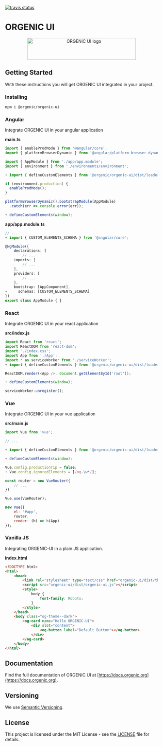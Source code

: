 [![travis status](https://travis-ci.com/orgenic/orgenic-ui.svg?branch=master)](https://travis-ci.com/orgenic/orgenic-ui)

# ORGENIC UI

<div style="text-align: center">
  <a href="https://orgenic.org/">
    <img src="https://orgenic.org/ui/assets/img/orgenic-ui-logo@2x.png" alt="ORGENIC UI logo" width="358" height="72">
  </a>
</div>

## Getting Started

With these instructions you will get ORGENIC UI integrated in your project.

### Installing

```bash
npm i @orgenic/orgenic-ui
```

### Angular
Integrate ORGENIC UI in your angular application

**main.ts**

```typescript
import { enableProdMode } from '@angular/core';
import { platformBrowserDynamic } from '@angular/platform-browser-dynamic';

import { AppModule } from './app/app.module';
import { environment } from './environments/environment';

+ import { defineCustomElements } from '@orgenic/orgenic-ui/dist/loader';

if (environment.production) {
  enableProdMode();
}

platformBrowserDynamic().bootstrapModule(AppModule)
  .catch(err => console.error(err));

+ defineCustomElements(window);
```

**app/app.module.ts**

```typescript
// ...
+ import { CUSTOM_ELEMENTS_SCHEMA } from '@angular/core';

@NgModule({
    declarations: [
        // ...
    imports: [
        // ...
    ],
    providers: [
        // ...
    ],
    bootstrap: [AppComponent],
+     schemas: [CUSTOM_ELEMENTS_SCHEMA]
})
export class AppModule { }
```

### React

Integrate ORGENIC UI in your react application

**src/index.js**
```javascript
import React from 'react';
import ReactDOM from 'react-dom';
import './index.css';
import App from './App';
import * as serviceWorker from './serviceWorker';
+ import { defineCustomElements } from '@orgenic/orgenic-ui/dist/loader';

ReactDOM.render(<App />, document.getElementById('root'));

+ defineCustomElements(window);

serviceWorker.unregister();
```

### Vue

Integrate ORGENIC UI in your vue application

**src/main.js**
```javascript
import Vue from 'vue';

// ...

+ import { defineCustomElements } from '@orgenic/orgenic-ui/dist/loader';

+ defineCustomElements(window);

Vue.config.productionTip = false;
+ Vue.config.ignoredElements = [/og-\w*/];

const router = new VueRouter({
    // ...
})

Vue.use(VueRouter);

new Vue({
    el: '#app',
    router,
    render: (h) => h(App)
});
```

### Vanilla JS

Integrating ORGENIC-UI in a plain JS application.

**index.html**
```html
<!DOCTYPE html>
<html>
    <head>
        <link rel="stylesheet" type="text/css" href="orgenic-ui/dist/themes/dark.theme.css" />
        <script src="orgenic-ui/dist/orgenic-ui.js"></script>
        <style>
            body {
                font-family: Roboto;
            }
        </style>
    </head>
    <body class="og-theme--dark">
        <og-card name="Hello ORGENIC-UI">
            <div slot="content">
                <og-button label="Default Button"></og-button>
            </div>
        </og-card>
    </body>
</html>

```

## Documentation

Find the full documentation of ORGENIC UI at [https://docs.orgenic.org](https://docs.orgenic.org).

## Versioning

We use [Semantic Versioning](http://semver.org/).

## License

This project is licensed under the MIT License - see the [LICENSE](LICENSE) file for details.
